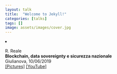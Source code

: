 ```yaml
---
layout: talk
title:  "Welcome to Jekyll!"
categories: [talks]
tags: []
image: assets/images/cover.jpg
---
```


<li><p>R. Reale<br>
<b>Blockchain, data sovereignty e sicurezza nazionale</b><br>
Giulianova, 10/06/2019<br>
<a href="https://photos.app.goo.gl/T3mVH7Fc2fmq9GSb9" target="_blank">[Pictures]</a>
<a href="https://youtu.be/KY8xk5FtX6Q" target="_blank">[YouTube]</a>
</p>
</li>
